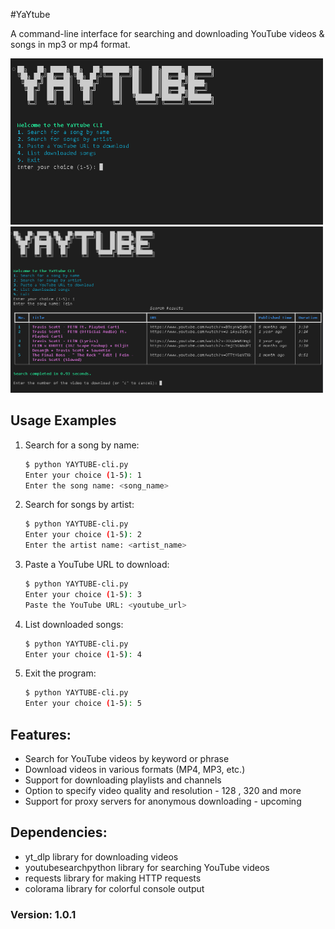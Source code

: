 
#YaYtube

A command-line interface for searching and downloading YouTube videos & songs in mp3 or mp4 format.

<img src="https://raw.githubusercontent.com/Ritul-Void/YaYtunes/refs/heads/main/assets/1.PNG" alt="Sample Image" width="500" height="266" style="display:inline">
<img src="https://raw.githubusercontent.com/Ritul-Void/YaYtunes/refs/heads/main/assets/2.PNG" alt="Sample Image" width="500" height="266">


## Usage Examples
1. Search for a song by name:
    ```bash
    $ python YAYTUBE-cli.py
    Enter your choice (1-5): 1
    Enter the song name: <song_name>
    ```

2. Search for songs by artist:
    ```bash
    $ python YAYTUBE-cli.py
    Enter your choice (1-5): 2
    Enter the artist name: <artist_name>
    ```

3. Paste a YouTube URL to download:
    ```bash
    $ python YAYTUBE-cli.py
    Enter your choice (1-5): 3
    Paste the YouTube URL: <youtube_url>
    ```

4. List downloaded songs:
   ```bash
   $ python YAYTUBE-cli.py
   Enter your choice (1-5): 4
   ```

5. Exit the program:
   ```bash
   $ python YAYTUBE-cli.py
   Enter your choice (1-5): 5
   ```


## Features:

* Search for YouTube videos by keyword or phrase
* Download videos in various formats (MP4, MP3, etc.)
* Support for downloading playlists and channels
* Option to specify video quality and resolution - 128 , 320 and more 
* Support for proxy servers for anonymous downloading - upcoming 

## Dependencies:

* yt_dlp library for downloading videos
* youtubesearchpython library for searching YouTube videos
* requests library for making HTTP requests
* colorama library for colorful console output


### Version: 1.0.1

